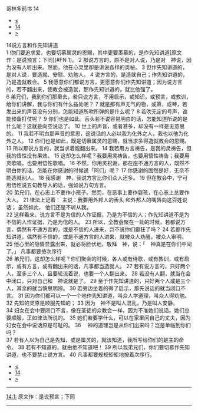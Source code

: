 ﻿





 哥林多前书 14




* [<](bible/1CO13.md)
* [14](bible/1CO.md)
* [>](bible/1CO15.md)



 
14说方言和作先知讲道  
1 你们要追求爱，也要切慕属灵的恩赐，其中更要羡慕的，是作先知讲道[原文作：是说预言；下同](#FN
1)。 
2 那说方言的，原不是对人说，乃是对　神说，因为没有人听出来。然而，他在心灵里却是讲说各样的奥秘。 
3 但作先知讲道的，是对人说，要造就、安慰、劝勉人。 
4 说方言的，是造就自己；作先知讲道的，乃是造就教会。 
5 我愿意你们都说方言，更愿意你们作先知讲道；因为说方言的，若不翻出来，使教会被造就，那作先知讲道的，就比他强了。  
6 弟兄们，我到你们那里去，若只说方言，不用启示，或知识，或预言，或教训，给你们讲解，我与你们有什么益处呢？ 
7 就是那有声无气的物，或箫，或琴，若发出来的声音没有分别，怎能知道所吹所弹的是什么呢？ 
8 若吹无定的号声，谁能预备打仗呢？ 
9 你们也是如此。舌头若不说容易明白的话，怎能知道所说的是什么呢？这就是向空说话了。 
10 世上的声音，或者甚多，却没有一样是无意思的。 
11 我若不明白那声音的意思，这说话的人必以我为化外之人，我也以他为化外之人。 
12 你们也是如此，既是切慕属灵的恩赐，就当求多得造就教会的恩赐。 
13 所以那说方言的，就当求着能翻出来。 
14 我若用方言祷告，是我的灵祷告，但我的悟性没有果效。 
15 这却怎么样呢？我要用灵祷告，也要用悟性祷告；我要用灵歌唱，也要用悟性歌唱。 
16 不然，你用灵祝谢，那在座不通方言的人，既然不明白你的话，怎能在你感谢的时候说「阿们」呢？ 
17 你感谢的固然是好，无奈不能造就别人。 
18 我感谢　神，我说方言比你们众人还多。 
19 但在教会中，宁可用悟性说五句教导人的话，强如说万句方言。  
20 弟兄们，在心志上不要作小孩子。然而，在恶事上要作婴孩，在心志上总要作大人。 
21 律法上记着： 主说：我要用外邦人的舌头 和外邦人的嘴唇向这百姓说话； 虽然如此， 他们还是不听从我。  
22 这样看来，说方言不是为信的人作证据，乃是为不信的人；作先知讲道不是为不信的人作证据，乃是为信的人。 
23 所以，全教会聚在一处的时候，若都说方言，偶然有不通方言的，或是不信的人进来，岂不说你们癫狂了吗？ 
24 若都作先知讲道，偶然有不信的，或是不通方言的人进来，就被众人劝醒，被众人审明， 
25 他心里的隐情显露出来，就必将脸伏地，敬拜　神，说：「　神真是在你们中间了。」 凡事都要按次序行  
26 弟兄们，这却怎么样呢？你们聚会的时候，各人或有诗歌，或有教训，或有启示，或有方言，或有翻出来的话，凡事都当造就人。 
27 若有说方言的，只好两个人，至多三个人，且要轮流着说，也要一个人翻出来。 
28 若没有人翻，就当在会中闭口，只对自己和　神说就是了。 
29 至于作先知讲道的，只好两个人或是三个人，其余的就当慎思明辨。 
30 若旁边坐着的得了启示，那先说话的就当闭口不言。 
31 因为你们都可以一个一个地作先知讲道，叫众人学道理，叫众人得劝勉。 
32 先知的灵原是顺服先知的； 
33 因为　神不是叫人混乱，乃是叫人安静。  
34 妇女在会中要闭口不言，像在圣徒的众教会一样，因为不准她们说话。她们总要顺服，正如律法所说的。 
35 她们若要学什么，可以在家里问自己的丈夫，因为妇女在会中说话原是可耻的。 
36 　神的道理岂是从你们出来吗？岂是单临到你们吗？  
37 若有人以为自己是先知，或是属灵的，就该知道，我所写给你们的是主的命令。 
38 若有不知道的，就由他不知道吧！ 
39 所以我弟兄们，你们要切慕作先知讲道，也不要禁止说方言。 
40 凡事都要规规矩矩地按着次序行。 
* [<](bible/1CO13.md)
* [14](bible/1CO.md)
* [>](bible/1CO15.md)





---


[14:1:](#V1)
原文作：是说预言；下同




---










